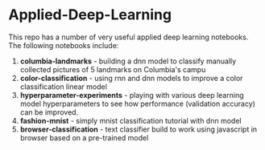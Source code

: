 # Applied-Deep-Learning

This repo has a number of very useful applied deep learning notebooks. The following notebooks include:

1. **columbia-landmarks** - building a dnn model to classify manually collected pictures of 5 landmarks on Columbia's campu
2. **color-classification** - using rnn and dnn models to improve a color classification linear model
3. **hyperparameter-experiments** - playing with various deep learning model hyperparameters to see how performance (validation accuracy) can be improved.
4. **fashion-mnist** - simply mnist classification tutorial with dnn model
5. **browser-classification** - text classifier build to work using javascript in browser based on a pre-trained model
